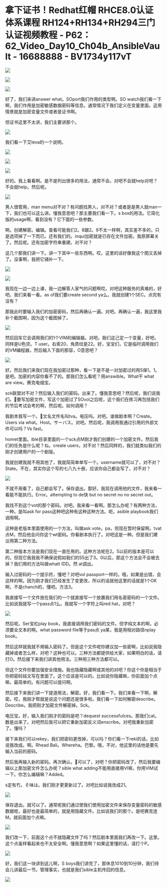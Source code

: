 # 拿下证书！Redhat红帽 RHCE8.0认证体系课程 RH124+RH134+RH294三门认证视频教程 - P62：62_Video_Day10_Ch04b_AnsibleVault - 16688888 - BV1734y117vT

![](img/64c8669527d9a7e51bed74d9ecec89a4_0.png)

![](img/64c8669527d9a7e51bed74d9ecec89a4_1.png)

![](img/64c8669527d9a7e51bed74d9ecec89a4_2.png)

好了，我们来讲answer what。SOport我们作用的类型啊。SO watch我们看一下啊，我们作用是加密敏感数据密码等信息。通常情况下我们定义在变量里面。这用情景就是加密变量文件或者是证书啊。

但证书这里不太讲，我们主要讲那个。

![](img/64c8669527d9a7e51bed74d9ecec89a4_4.png)

我们看一下艾leva的一个说明。

![](img/64c8669527d9a7e51bed74d9ecec89a4_6.png)

![](img/64c8669527d9a7e51bed74d9ecec89a4_7.png)

![](img/64c8669527d9a7e51bed74d9ecec89a4_8.png)

好的。我上看看啊。是不是列出很多的用法，通常不会。对吧不会就help对吧？不会就help。然后呢。

![](img/64c8669527d9a7e51bed74d9ecec89a4_10.png)

男人很管用，man menu对不对？有问题找男人，对不对？或者是是男人就man一下，我们也可以这么讲。懂我意思吧？那主要我们看一下。s box的用法。它简化版的usage啊，看到没有？它下面的一些参数。

啊。创建解密。编辑。查看可能我们2。8跟2。9不太一样啊，其实差不多的，只是选项掉了一下而已。还有我们的。inqui加密就是已存在文件加密。我原屏幕关了。然后呢。还有加密字符串重建。对不对？

这几个那我们讲一下。讲一下其中一些东西啊。哎，这里的话好像我这个图又丢掉了。没事啊，我把它铺补一下。

![](img/64c8669527d9a7e51bed74d9ecec89a4_12.png)

![](img/64c8669527d9a7e51bed74d9ecec89a4_13.png)

我现在一边一边上课，我一边解答人家气的问题啊哎。对吧这种服务的真难的，好吧。我们来看一看。as of我们要create second ya么。我就创建1个SEC。点完有没有？

那我此时要输入我们的加密密码，然后再确认一遍。对吧。再确认一遍，我这里我补个截图啊，因为这个截图掉了。



![](img/64c8669527d9a7e51bed74d9ecec89a4_15.png)

然后回车它会调用我们的1个VIM的编辑器。对吧。我们这己定一个变量，好吧。同样是U色贷。T user。右索20，角质纹是22。好，宝宝们，它是临时调用我们的VM编程器，然后输入下面的那容，O意思吧？



![](img/64c8669527d9a7e51bed74d9ecec89a4_17.png)

好。然后我们来我们现在我加密过那种，看一下是不是一对加密过的用S保1。1。是吧。加密的内容你看不了的。那我们怎么看呢？用answible。What干 what are view。赛克电烟宝。

sck联盟对不对？然后输入我们的密码。出来了。懂我意思吧？然后呢，我们说我们。🎼要写加密文件，写这个加密过了SOvol之后呢，这个我们在练习再包括我们的节后考试会考的啊，然后呢。如何调用？

我剧本我写一个。🎼文名文件名叫tva。电压吗。对吧。谁做剧本啊？Create。Users via what。Host。サーバス。对吧。然后呢，我调用我通过引用的外部文件可以吗？Vs fast。

homet里面。ible目录里面的一个sck点M刚才我们创建的一个加密文件。然后我们的任务是什么呢？ね。create users，对不对？然后同样的，我们就类似我们的刚才创建用户的一个剧版。

我就创建我就不用其他了，我就简简单单写一个。username就可以了，对不对？State。不在，其实你这个写的七八九十册，应该你自己都会写了，对不对？



![](img/64c8669527d9a7e51bed74d9ecec89a4_19.png)

不就不用看了，自己都会写了。保存退出。那好。我现在调用他的文件，我来看一看能不能执行。Error。attempting to de快 but no secret no no secret out。

我找不到这个vot的那个密码。对吧。我来看一看啊。那怎么办呢？有两种方法，一种。是叫ask for pass这种吧这种有这种这种方法。呃，asible playbook我们调用啊。

这种是老版本里面使用的一个方法，叫做ask vote。pa，但现在暂时保留啊。tvat点M，然后他会问你这个wt密码。你看剧本执行了。对吧这是一种。但是我们建议用第二种方法。

第二种版本方法是我们现在一直在用的。这种方法呢在2。5以前的版本是可以的。但现它我我我不确保说假如我们的S5出了3。0以后，那这个方法会不会被去掉？我们用的方法叫做whatt IDD。然 at调出。

输入过密码的一个提示符，懂吧？对吧vol passport一样的。哦，如果是出错，会这样的啊。因为刚才我们已经发生了变更改，所以的话就他这里的话就是1个OK啊，不是chanch的，懂吧。方法3。

我直接写一个文件放在我们的一个就直接写一个放置我们用名密密码的一个文件。比如说我就写一个pass点1么。我就写一个字符上叫red hat，对吧？



![](img/64c8669527d9a7e51bed74d9ecec89a4_21.png)

然后呢。Ser宝杠play book，我直接调用我们密码的文件。但字纯文本的啊，必须要全文本的啊。what password file等于pas点 ya某，我是用相对路径nplay book。

然后这样就我就不用输入密码了。但是这个文件呢你建议加一些密啊，比如说我隐藏掉或者怎么样，对吧？这种也可以。三种方法都提供给大家，如果明白的话，请打O。然后接下来我们讲其他用法。三种用三种方法都可以。

但这个文件你要加强安全措施。我也隐藏隐藏啊或其他的对吧？你这个你是相当于你把密码铭文写在里面了。这个应该是可以的。比如说你隐藏嘛，你前面加个点嘛，最简单的。有问题可以提问啊。

然后接下来我们讲一下提道用法，解密。好，我们看一下。我们来看一下啊，解密。哎，我刚才帮就是说这个问题还是很多啦。我们看一下如何解密describe。Describe。我把刚才加密文件解密掉。Sck。

电压宝。好，输入我们刚才的密码是吧？dequest successfulces。那我们cat。数是出来了。对吧然后我可以把它重新加密反义词enscribe。对吧我重新加密了。懂吗？

接下来我们可以rekey，我们把密码更改掉，可以吗？你们看一下reki的话，比如说我改成。啊。Rhead Bali。Whereha。巴黎。哦，不对，他这里的话他是要先输入当前的密码。

然后我再输入新的密码。再次确认。🎼可以了，对吧？你把密码改了，然后我要编辑以上那加密文件怎么办呢？sible what adding不能用直接用VI嘛，你用VIM试一下。你怎么编辑嘛？Added。

s定有冇。そ味は。我们刚才更更新过了。对吧比如说我改成21。

![](img/64c8669527d9a7e51bed74d9ecec89a4_23.png)

保存退出。就可以了。通常呢我们通过使我们使用加密文件来保存变量密码的敏感数据呢，最好也是最简单的，就是用隐藏文件。比如说我们的那个。是吧赛克连M。就前面加个点嘛。



![](img/64c8669527d9a7e51bed74d9ecec89a4_25.png)

我们改一下，前面这个点不就隐藏文件了吗？然后剧本里面我们再改一下。这里。这个点虽样看起来也不太安全啊。懂我意思啊？如果这里懂的话，请打个P。



![](img/64c8669527d9a7e51bed74d9ecec89a4_27.png)

好，我们这一块讲到这儿啊，S boys我们讲完了，那休息1010到10分钟，我们待会儿讲最后一节。管理事实，也就是我们sible主机传回的信息。



![](img/64c8669527d9a7e51bed74d9ecec89a4_29.png)